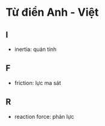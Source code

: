 # Từ điển Anh - Việt

## I
- inertia: quán tính

## F
- friction: lực ma sát

## R
- reaction force: phản lực
